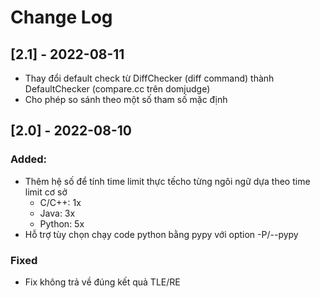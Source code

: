 # Change Log

## [2.1] - 2022-08-11

- Thay đổi default check từ DiffChecker (diff command) thành DefaultChecker (compare.cc trên domjudge)
- Cho phép so sánh theo một số tham số mặc định

## [2.0] - 2022-08-10

### Added:

- Thêm hệ số để tính time limit thực tếcho từng ngôi ngữ dựa theo time limit cơ sở
  - C/C++: 1x
  - Java: 3x
  - Python: 5x
- Hỗ trợ tùy chọn chạy code python bằng pypy với option -P/--pypy

### Fixed

- Fix không trả về đúng kết quả TLE/RE
